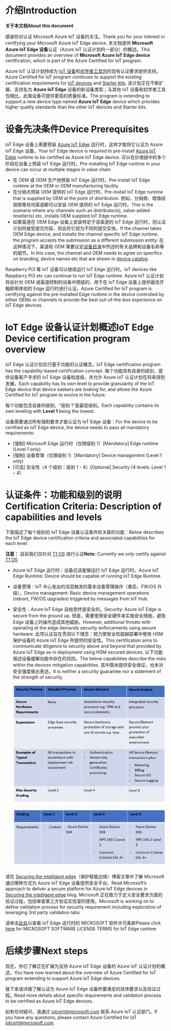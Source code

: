 # <a name="introduction"></a><span data-ttu-id="fd236-101">介绍</span><span class="sxs-lookup"><span data-stu-id="fd236-101">Introduction</span></span>

<span data-ttu-id="fd236-102">**关于本文档**</span><span class="sxs-lookup"><span data-stu-id="fd236-102">**About this document**</span></span>

<span data-ttu-id="fd236-103">感谢你对认证 Microsoft Azure IoT 设备的关注。</span><span class="sxs-lookup"><span data-stu-id="fd236-103">Thank you for your interest in certifying your Microsoft Azure IoT Edge device.</span></span> <span data-ttu-id="fd236-104">本文档提供 **Microsoft Azure IoT Edge 设备**认证（Azure IoT 认证计划的一部分）的概述。</span><span class="sxs-lookup"><span data-stu-id="fd236-104">This document provides an overview of **Microsoft Azure IoT Edge device** certification, which is part of the Azure Certified for IoT program.</span></span>

<span data-ttu-id="fd236-105">Azure IoT 认证计划持续为 [IoT 设备](https://github.com/Azure/azure-iot-device-ecosystem/tree/master/iotcertification)和[初学者工具包](https://github.com/Azure/azure-iot-device-ecosystem/blob/master/kits/iotcertification/iot_certification_kit.md)的现有认证要求提供支持。</span><span class="sxs-lookup"><span data-stu-id="fd236-105">Azure Certified for IoT program continues to support the existing certification requirements for [IoT devices](https://github.com/Azure/azure-iot-device-ecosystem/tree/master/iotcertification) and [Starter kits](https://github.com/Azure/azure-iot-device-ecosystem/blob/master/kits/iotcertification/iot_certification_kit.md).</span></span> <span data-ttu-id="fd236-106">该计划正在不断扩展，支持名为 **Azure IoT Edge** 设备的新设备类型；与其他 IoT 设备和初学者工具包相比，此类设备可提供更高的质量标准。</span><span class="sxs-lookup"><span data-stu-id="fd236-106">The program is extending to support a new device type named **Azure IoT Edge** device which provides higher quality standards than the other IoT devices and Starter kits.</span></span>

# <a name="device-prerequisites"></a><span data-ttu-id="fd236-107">设备先决条件</span><span class="sxs-lookup"><span data-stu-id="fd236-107">Device Prerequisites</span></span>

<span data-ttu-id="fd236-108">IoT Edge 设备上需要预装 [Azure IoT Edge](https://github.com/Azure/iot-edge/blob/master/README.md) 运行时，这样才能将它认证为 Azure IoT Edge 设备。</span><span class="sxs-lookup"><span data-stu-id="fd236-108">Your IoT Edge device is required to pre-install [Azure IoT Edge](https://github.com/Azure/iot-edge/blob/master/README.md) runtime to be certified as Azure IoT Edge device.</span></span>  <span data-ttu-id="fd236-109">可以在价值链中的多个阶段在设备上预装 IoT Edge 运行时。</span><span class="sxs-lookup"><span data-stu-id="fd236-109">Pre-installing IoT Edge runtime in your device can occur at multiple stages in value chain.</span></span>

-   <span data-ttu-id="fd236-110">在 OEM 或 ODM 生产地预装 IoT Edge 运行时。</span><span class="sxs-lookup"><span data-stu-id="fd236-110">Pre-install IoT Edge runtime at the OEM or ODM manufacturing facility.</span></span>
-   <span data-ttu-id="fd236-111">在分销点预装 OEM 提供的 IoT Edge 运行时。</span><span class="sxs-lookup"><span data-stu-id="fd236-111">Pre-install IoT Edge runtime that is supplied by OEM at the point of distribution.</span></span> <span data-ttu-id="fd236-112">例如，分销商、增值经销商等任何渠道都可以安装 OEM 提供的 IoT Edge 运行时。</span><span class="sxs-lookup"><span data-stu-id="fd236-112">This is the scenario where any channels such as distributor(s), value-added reseller(s) etc. installs OEM supplied IoT Edge runtime.</span></span>
-   <span data-ttu-id="fd236-113">如果渠道在 OEM Edge 设备上安装特定于该渠道的 IoT Edge 运行时，则认证计划将接受提交内容，但会将它视为不同的提交实体。</span><span class="sxs-lookup"><span data-stu-id="fd236-113">If the channel takes OEM Edge device, and installs the channel specific IoT Edge runtime, the program accepts the submission as a different submission entity.</span></span> <span data-ttu-id="fd236-114">在这种情况下，渠道和 OEM 需要议定[设备目录](https://catalog.azureiotsolutions.com/)中所述的有关品牌和设备名称等的细节。</span><span class="sxs-lookup"><span data-stu-id="fd236-114">In this case, the channel and OEM needs to agree on specifics on branding, device names etc that are shown in [device catalog](https://catalog.azureiotsolutions.com/).</span></span>

<span data-ttu-id="fd236-115">Raspberry Pi3 等 IoT 设备可以继续运行 IoT Edge 运行时。</span><span class="sxs-lookup"><span data-stu-id="fd236-115">IoT devices like Raspberry Pi3 etc can continue to run IoT Edge runtime.</span></span> <span data-ttu-id="fd236-116">Azure IoT 认证计划将会针对 OEM 或渠道控制的设备中预装的、用于在 IoT Edge 设备上提供最佳开箱即用体验的 Edge 运行时进行认证。</span><span class="sxs-lookup"><span data-stu-id="fd236-116">Azure Certified for IoT program is certifying against the pre-installed Edge runtime in the device controlled by either OEMs or channels to provide the best out-of-the-box experience on IoT Edge devices.</span></span>

# <a name="iot-edge-device-certification-program-overview"></a><span data-ttu-id="fd236-117">IoT Edge 设备认证计划概述</span><span class="sxs-lookup"><span data-stu-id="fd236-117">IoT Edge Device certification program overview</span></span>

<span data-ttu-id="fd236-118">IoT Edge 认证计划实行基于功能的认证概念。</span><span class="sxs-lookup"><span data-stu-id="fd236-118">IoT Edge certification program has the capability-based certification concept.</span></span> <span data-ttu-id="fd236-119">每个功能具有自身的级别，提供设备客户寻求的 IoT Edge 设备粒度级，并允许 Azure IoT 认证计划在将来得到发展。</span><span class="sxs-lookup"><span data-stu-id="fd236-119">Each capability has its own level to provide granularity of the IoT Edge device that device seekers are looking for, and allows the Azure Certified for IoT program to evolve in the future.</span></span>

<span data-ttu-id="fd236-120">每个功能包含自身的级别，“级别 1”是最低级别。</span><span class="sxs-lookup"><span data-stu-id="fd236-120">Each capability contains its own leveling with **Level 1** being the lowest.</span></span> 

<span data-ttu-id="fd236-121">设备需要通过所有强制要求才能认证为 IoT Edge 设备：</span><span class="sxs-lookup"><span data-stu-id="fd236-121">For the device to be certified as IoT Edge device, the device needs to pass all mandatory requirements:</span></span>

-   <span data-ttu-id="fd236-122">[强制] Microsoft Edge 运行时（仅限级别 1）</span><span class="sxs-lookup"><span data-stu-id="fd236-122">[Mandatory] Edge runtime (Level 1 only)</span></span>
-   <span data-ttu-id="fd236-123">[强制] 设备管理（仅限级别 1）</span><span class="sxs-lookup"><span data-stu-id="fd236-123">[Mandatory] Device management (Level 1 only)</span></span>
-   <span data-ttu-id="fd236-124">[可选] 安全性（4 个级别：级别 1 - 4）</span><span class="sxs-lookup"><span data-stu-id="fd236-124">[Optional] Security (4 levels: Level 1 – 4)</span></span>

# <a name="certification-criteria-description-of-capabilities-and-levels"></a><span data-ttu-id="fd236-125">认证条件：功能和级别的说明</span><span class="sxs-lookup"><span data-stu-id="fd236-125">Certification Criteria: Description of capabilities and levels</span></span>

<span data-ttu-id="fd236-126">下面描述了每个级别的 IoT Edge 设备认证条件和关联的功能：</span><span class="sxs-lookup"><span data-stu-id="fd236-126">Below describes the IoT Edge device certification criteria and associated capabilities for each level:</span></span>

<span data-ttu-id="fd236-127">**注意：** 目前我们仅针对 [T1 OS](https://docs.microsoft.com/en-us/azure/iot-edge/support) 进行认证</span><span class="sxs-lookup"><span data-stu-id="fd236-127">**Note:** Currently we only certify against [T1 OS](https://docs.microsoft.com/en-us/azure/iot-edge/support)</span></span>

-   <span data-ttu-id="fd236-128">Azure IoT Edge 运行时：设备应该能够运行 IoT Edge 运行时。</span><span class="sxs-lookup"><span data-stu-id="fd236-128">Azure IoT Edge Runtime:  Device should be capable of running IoT Edge Runtime.</span></span>

-   <span data-ttu-id="fd236-129">设备管理：IoT 中心发出的消息触发的基本设备管理操作（重启、FW/OS 升级）。</span><span class="sxs-lookup"><span data-stu-id="fd236-129">Device management: Basic device management operations (reboot, FW/OS upgrades) triggered by messages from IoT Hub.</span></span>

-   <span data-ttu-id="fd236-130">安全性：Azure IoT Edge 自始至终是安全的。</span><span class="sxs-lookup"><span data-stu-id="fd236-130">Security: Azure IoT Edge is secure from the ground up.</span></span>  <span data-ttu-id="fd236-131">但是，需要使用安全硬件来实施安全措施，避免 Edge 设备上的操作造成其他威胁。</span><span class="sxs-lookup"><span data-stu-id="fd236-131">However, additional threats with operating at the edge demands security enforcements using secure hardware.</span></span>  <span data-ttu-id="fd236-132">此项认证旨在贯彻以下理念：努力使安全性超越部署中使用 HSM 保护设备的 Azure IoT Edge 所提供的安全性。</span><span class="sxs-lookup"><span data-stu-id="fd236-132">This certification aims to communicate diligence to security above and beyond that provided by Azure IoT Edge as in deployment using HSM secured devices.</span></span> <span data-ttu-id="fd236-133">以下功能描述设备缓解功能中存在的风险。</span><span class="sxs-lookup"><span data-stu-id="fd236-133">The below capabilities describe the risks within the devices mitigation capabilities.</span></span> <span data-ttu-id="fd236-134">其中既未提供安全保证，也未对安全强度做出表述。</span><span class="sxs-lookup"><span data-stu-id="fd236-134">It is neither a security guarantee nor a statement of the strength of security.</span></span> 

    ![](https://github.com/Azure/azure-iot-device-ecosystem/blob/master/iotcertification/iotedge/images/1.PNG)


    ![](https://github.com/Azure/azure-iot-device-ecosystem/blob/master/iotcertification/iotedge/images/2.PNG)

<span data-ttu-id="fd236-135">请在 [Securing the intelligent edge](https://azure.microsoft.com/en-us/blog/securing-the-intelligent-edge/)（保护智能边缘）博客文章中了解 Microsoft 通过哪种方式为 Azure IoT Edge 设备提供安全平台。</span><span class="sxs-lookup"><span data-stu-id="fd236-135">Read Microsoft’s approach to deliver a secure platform for Azure IoT Edge devices in [Securing the intelligent edge](https://azure.microsoft.com/en-us/blog/securing-the-intelligent-edge/) blog.</span></span> <span data-ttu-id="fd236-136">Microsoft 正在致力于定义安全要求方面的验证过程，包括审查第三方验证实验室的使用。</span><span class="sxs-lookup"><span data-stu-id="fd236-136">Microsoft is working on to define validation process for security requirement including exploration of leveraging 3rd party validation labs.</span></span>

<span data-ttu-id="fd236-137">请单击[此处](https://github.com/Azure/azure-iotedge/blob/master/LICENSE)以查看 IoT Edge 运行时的 MICROSOFT 软件许可条款</span><span class="sxs-lookup"><span data-stu-id="fd236-137">Please click [here](https://github.com/Azure/azure-iotedge/blob/master/LICENSE) for MICROSOFT SOFTWARE LICENSE TERMS for IoT Edge runtime</span></span>

# <a name="next-steps"></a><span data-ttu-id="fd236-138">后续步骤</span><span class="sxs-lookup"><span data-stu-id="fd236-138">Next steps</span></span>

<span data-ttu-id="fd236-139">现在，你已了解正在扩展为支持 Azure IoT Edge 设备的 Azure IoT 认证计划的概述。</span><span class="sxs-lookup"><span data-stu-id="fd236-139">You have now learned about the overview of Azure Certified for IoT program extending to support Azure IoT Edge devices.</span></span>

<span data-ttu-id="fd236-140">接下来请详细了解认证为 Azure IoT Edge 设备所要满足的具体要求以及验证过程。</span><span class="sxs-lookup"><span data-stu-id="fd236-140">Read more details about specific requirements and validation process to be certified as Azure IoT Edge devices.</span></span> 

<span data-ttu-id="fd236-141">如有任何疑问，请通过 [iotcert@microsoft.com](mailto:iotcert@microsoft.com) 联系 Azure IoT 认证部门。</span><span class="sxs-lookup"><span data-stu-id="fd236-141">If you have any questions, please contact Azure Certified for IoT [iotcert@microsoft.com](mailto:iotcert@microsoft.com).</span></span>
